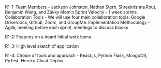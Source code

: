 R1-1:
Team Members - Jackson Johnston, Nathan Stern, Shreekrishna Rout, Benjamin Wang, and Zakky Momin
Sprint Velocity - 1 week sprints
Collaboration Tools - We will use four main collaboration tools. Google Drive/docs, Github, Zoom, and GroupMe. 
Implementation Methodology - Agile, meeting before each sprint, meetings to discuss blocks

R1-2:
Features on a board
Initial work items

R1-3:
High level sketch of application

R1-4:
Choice of tools and approach - React.js, Python Flask, MongoDB, PyTest, Heruko Cloud Deploy

